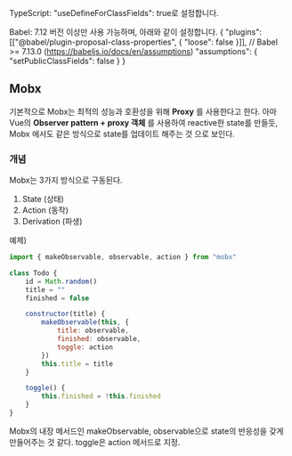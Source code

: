 
TypeScript: "useDefineForClassFields": true로 설정합니다.

Babel: 7.12 버전 이상만 사용 가능하며, 아래와 같이 설정합니다.
{
    "plugins": [["@babel/plugin-proposal-class-properties", { "loose": false }]],
    // Babel >= 7.13.0 (https://babeljs.io/docs/en/assumptions)
    "assumptions": {
        "setPublicClassFields": false
    }
}

## Mobx 
기본적으로 Mobx는 최적의 성능과 호환성을 위해 <strong>Proxy</strong> 를 사용한다고 한다.
아마 Vue의 <strong>Observer pattern + proxy 객체</strong> 를 사용하여 reactive한 state를 만들듯, Mobx 에서도 같은 방식으로 state를 업데이트 해주는 것 으로 보인다.


### 개념

Mobx는 3가지 방식으로 구동된다.
1. State (상태)
2. Action (동작)
3. Derivation (파생)

예제)

``` js
import { makeObservable, observable, action } from "mobx"

class Todo {
    id = Math.random()
    title = ""
    finished = false

    constructor(title) {
        makeObservable(this, {
            title: observable,
            finished: observable,
            toggle: action
        })
        this.title = title
    }

    toggle() {
        this.finished = !this.finished
    }
}
```

Mobx의 내장 메서드인 makeObservable, observable으로 state의 반응성을 갖게 만들어주는 것 같다. toggle은 action 메서드로 지정.

